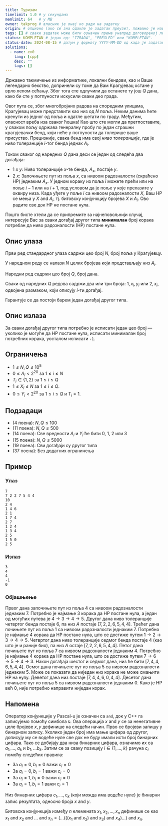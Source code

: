 ```yaml
---
title: Туризам
timelimit: 1.0 # у секундама
memlimit: 64   # y MB
owner: takprog # власник је онај ко ради на задатку
origin: # опционо (ако се зна одакле је задатак преузет, пожељно је навести извор)
tags: [] # сваки задатак може бити означен према унапред договореној листи ознака
status: KOMPLETAN # један од: "IZRADA", "PREGLED" или "KOMPLETAN".
status-date: 2024-08-15 # датум у формату YYYY-MM-DD од када је задатак у наведеном статусу
solutions:
  - name: ex0
    lang: [cpp]
    desc: ""
    tags: []
---
```


Државно такмичење из информатике, локални бендови, као и Ваше легендарно бекство, допринели су томе да Вам Крагујевац остане у врло лепом сећању. Због тога сте одлучили да останете ту још $Q$ дана, како би сте у потпуности искусили сваки део града.

Овог пута се, због многобројних радова на споредним улицама, Крагујевац може представити као низ од $N$ поља. Неким данима ћете кренути из једног од поља и одатле шетати по граду. Међутим, опасност вреба иза сваког ћошка! Као што сте могли да претпоставите, у сваком пољу одржава генералну пробу по један страшни крагујевачки бенд, који неће у потпуности да толерише ваше присуство. Прецизније, свака бенд има свој *ниво толеранције*, где је ниво толеранције $i$-тог бенда једнак $A_i$.

Током сваког од наредних $Q$ дана деси се један од следећа два догађаја:
 - $1$ $x$ $y$: Ниво толеранције $x$-те бенда, $A_x$, постаје $y$.
 - $2$ $x$: Започињете пут из поља $x$, са нивоом радозналости (скраћено НР) једнаким $A_x$. У једном кораку из поља $i$ можете прећи или на поље $i - 1$ или на $i + 1$, под условом да је поље у које прелазите у оквиру низа. Када уђете у поље $i$ са нивоом радозналости $X$, Ваш НР се мења у $X \ \text{and} \ A_i$, тј. битовску конјункцију бројева $X$ и $A_i$. Ово радите све док НР не постане нула.

Пошто бисте хтели да се припремите за најнеповољнији случај, интересује Вас за сваки догађај другог типа **минималан** број корака потребан да ниво радозналости (НР) постане нула.

## Опис улаза
Први ред стандардног улаза садржи цео број $N$, број поља у Крагујевцу. 

У наредном реду се налази $N$ целих бројева који представљају низ $A_i$.

Наредни ред садржи цео број $Q$, број дана.

Сваки од наредних $Q$ редова садржи два или три броја: $1, x_i, y_i$ или  $2, x_i$, одвојена размаком, који описују $i$-ти догађај.
 
 Гарантује се да постоји барем један догађај другог типа.

## Опис излаза
За сваки догађај другог типа потребно је исписати један цео број — уколико је могуће да НР постане нула, исписати минималан број потребних корака, уосталом исписати `-1`. 

## Ограничења
*   $1 \leq N, Q \leq 10^5$
*   $0 \leq А_i < 2^{20}$ за $1 \leq i \leq N$
*   $T_i \in \{1, 2\}$ за $1 \leq i \leq Q$
*   $1 \leq X_i \leq N$ за $1 \leq i \leq Q$.
*   $0 \leq Y_i < 2^{20}$ за $1 \leq i \leq Q$ и $T_i = 1$. 


## Подзадаци
*   (4 поена): $N, Q \leq 100$
*   (11 поена): $N, Q \leq 500$
*   (14 поена): Све вредности $A_i$ и $Y_i$ ће бити $0$, $1$, $2$ или $3$
*   (15 поена): $N,Q \leq 5000$
*   (19 поена): Сви догађаји су другог типа
*   (37 поена): Без додатних ограничења

## Пример

### Улаз

```
7
7 2 2 7 5 4 4
10
2 4
1 4 6
2 1
1 7 4
2 7
1 2 4
1 3 4
2 5
1 5 0
2 5
```

### Излаз

```
3
4
4
-1
0
```
### Објашњење
Првог дана започињете пут из поља $4$ са нивоом радозналости једнаким $7$. Потребно је најмање $3$ корака да НР постане нула, а један од могућих путева је $4 \rightarrow 3 \rightarrow 4 \rightarrow 5$. 
Другог дана ниво толеранције четвртог бенда постаје 6, па низ $A$ постаје $[7, 2, 2, 6, 5, 4, 4]$.
Трећег дана почињете пут из поља 1 са нивоом радозналости једнаким 7. Потребно је најмање $4$ корака да НР постане нула, што се достиже путем $1 \rightarrow 2 \rightarrow 3 \rightarrow 4 \rightarrow 5$.
Четвртог дана ниво толеранције седмог бенда постаје $4$ (као што је и раније био), па низ $A$ остаје $[7, 2, 2, 6, 5, 4, 4]$.
Петог дана почињете пут из поља 7 са нивоом радозналости једнаким 4. Потребно је најмање $4$ корака да НР постане нула, што се достиже путем $7 \rightarrow 6 \rightarrow 5 \rightarrow 4 \rightarrow 3$.
Након догађаја шестог и седмог дана, низ ће бити $[7, 4, 4, 6, 5, 4, 4]$.
Осмог дана почињете пут из поља 5 са нивоом радозналости једнаким 5. Може се показати да ниједан низ корака не може смањити НР на нулу.
Деветог дана низ постаје $[7, 4, 4, 6, 0, 4, 4]$.
Десетог дана почињете пут из поља 5 са нивоом радозналости једнаким 0. Како је НР већ 0, није потребно направити ниједан корак.

## Напомена
Оператор конјункције у Pascal-u је означен са `and`, док у C++ га записујемо помоћу симбола `&`. Ова операција $x\ \text{and} \ y$ се за ненегативне целе бројеве $x,y$ дефинише на следећи начин. Прво се бројеви запишу у бинарном запису. Уколико један број има мање цифара од другог, дописују му се водеће нуле све док не буду имали исти број бинарних цифара. Тако се добијају два низа бинарних цифара, означимо их са $a_1, \ldots, a_k$ и $b_1, \ldots b_k$. Затим се за сваку позицију $i \in \{1, \ldots, k \}$ рачуна $c_i$ помоћу следећих правила:

* За $a_{i} = 0, b_{i} = 0$ важи $c_{i} = 0$
* За $a_{i} = 0, b_{i} = 1$ важи $c_{i} = 0$
* За $a_{i} = 1, b_{i} = 0$ важи $c_{i} = 0$
* За $a_{i} = 1, b_{i} = 1$ важи $c_{i} = 1$

Низ бинарних цифара $c_1, \ldots, c_k$ (који можда има водеће нуле) је бинарни запис резултата, односно броја $x \ \text{and} \  y$.

Битовска конјункција између $n$ елемената $x_{1},x_{2},...,x_{n}$ дефинише се као $x_{1} \ \text{and} \ x_{2}  \ \text{and} \  ...  \ \text{and} \  x_{n} = (...(((x_{1}  \ \text{and} \  x_{2})  \ \text{and} \  x_{3}) \ \text{and} \ x_{4})...)  \ \text{and} \  x_{n}$.

